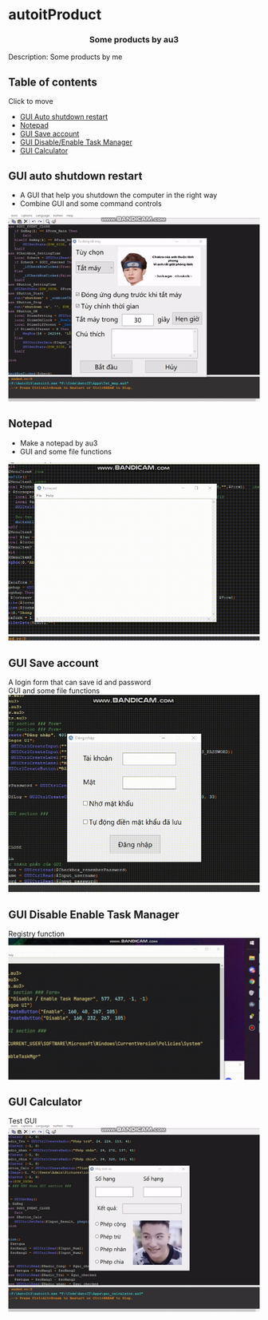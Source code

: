 # autoitProduct
<h3 align = "center">Some products by au3</h3>
Description: Some products by me

## Table of contents
Click to move <br>
- [GUI Auto shutdown restart](#gui-auto-shutdown-restart)
- [Notepad](#notepad)
- [GUI Save account](#gui-save-account)
- [GUI Disable/Enable Task Manager](#gui-disable-enable-task-manager)
- [GUI Calculator](#gui-calculator)




## GUI auto shutdown restart

- A GUI that help you shutdown the computer in the right way<br>
- Combine GUI and some command controls<br>
<img src = "https://github.com/maoleng/media/blob/huuloc/autoitProduct/review_gui_shutdown_restart.gif?raw=true">

## Notepad

- Make a notepad by au3<br>
- GUI and some file functions<br>
<img src = "https://github.com/maoleng/media/blob/huuloc/autoitProduct/review_notepad.gif?raw=true">
            
## GUI Save account

A login form that can save id and password<br>
GUI and some file functions<br>
<img src = "https://github.com/maoleng/media/blob/huuloc/autoitProduct/review_gui_save_account.gif?raw=true">


## GUI Disable Enable Task Manager
Registry function<br>
<img src = "https://github.com/maoleng/media/blob/huuloc/autoitProduct/review_gui_enable_disable_task_manager.gif?raw=true"> 


## GUI Calculator
Test GUI<br>
<img src = "https://github.com/maoleng/media/blob/huuloc/autoitProduct/review_gui_calculator.gif?raw=true">


